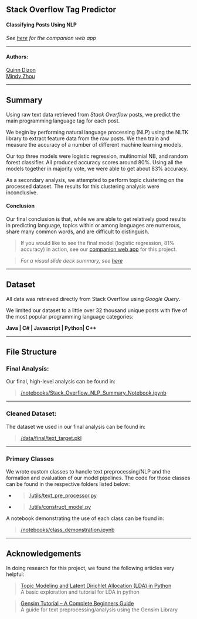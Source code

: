## **Stack Overflow Tag Predictor**
#### Classifying Posts Using NLP 

_See [here](https://tag-predictor.netlify.com/) for the companion web app_
___
#### Authors: 
[Quinn Dizon](https://github.com/QED0711)  
[Mindy Zhou](https://github.com/mzhou356)

___

## Summary

Using raw text data retrieved from _Stack Overflow_ posts, we predict the main programming language tag for each post. 

We begin by performing natural language processing (NLP) using the NLTK library to extract feature data from the raw posts. We then train and measure the accuracy of a number of different machine learning models. 

Our top three models were logistic regression, multinomial NB, and random forest classifier. All produced accuracy scores around 80%. Using all the models together in majority vote, we were able to get about 83% accuracy. 

As a secondary analysis, we attempted to perform topic clustering on the processed dataset. The results for this clustering analysis were inconclusive. 

#### Conclusion

Our final conclusion is that, while we are able to get relatively good results in predicting language, topics within or among languages are numerous, share many common words, and are difficult to distinguish.

> If you would like to see the final model (logistic regression, 81% accuracy) in action, see our [companion web app](https://tag-predictor.netlify.com/) for this project.

> _For a visual slide deck summary, see [here](#)_
___

## Dataset

All data was retrieved directly from Stack Overflow using _Google Query_.

We limited our dataset to a little over 32 thousand unique posts with five of the most popular programming language categories:  

**Java | C# | Javascript | Python| C++**

___

## File Structure

### Final Analysis: 
Our final, high-level analysis can be found in:


> [/notebooks/Stack_Overflow_NLP_Summary_Notebook.ipynb](#)

___
### Cleaned Dataset:

The dataset we used in our final analysis can be found in:
> [/data/final/text_target.pkl](#)
___
### Primary Classes

We wrote custom classes to handle text preprocessing/NLP and the formation and evaluation of our model pipelines. The code for those classes can be found in the respective folders listed below:

- > [/utils/text_pre_processor.py](#)
- > [/utils/construct_model.py](#)

A notebook demonstrating the use of each class can be found in:

> [/notebooks/class_demonstration.ipynb](#)

___

## Acknowledgements 

In doing research for this project, we found the following articles very helpful:

> [Topic Modeling and Latent Dirichlet Allocation (LDA) in Python](https://towardsdatascience.com/topic-modeling-and-latent-dirichlet-allocation-in-python-9bf156893c24)  
> A basic exploration and tutorial for LDA in python

> [Gensim Tutorial – A Complete Beginners Guide](https://www.machinelearningplus.com/nlp/gensim-tutorial/)  
> A guide for text preprocessing/analysis using the Gensim Library